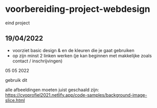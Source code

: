 # voorbereiding-project-webdesign
eind project

## 19/04/2022
- voorziet basic design & en de kleuren die je gaat gebruiken
- op zijn minst 2 linken werken (je kan beginnen met makkelijke zoals contact / inschrijvingen)



05 05 2022

gebruik dit

alle afbeeldingen moeten juist geschaald zijn: 
https://cvoprofiel2021.netlify.app/code-samples/background-image-slice.html